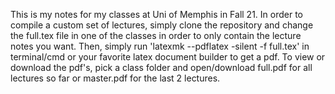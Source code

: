 This is my notes for my classes at Uni of Memphis in Fall 21. In order to compile a custom set of lectures, simply clone the repository and change the full.tex file in one of the classes in order to only contain the lecture notes you want.
Then, simply run 'latexmk --pdflatex -silent -f full.tex' in terminal/cmd or your favorite latex document builder to get a pdf.
To view or download the pdf's, pick a class folder and open/download full.pdf for all lectures so far or master.pdf for the last 2 lectures.
